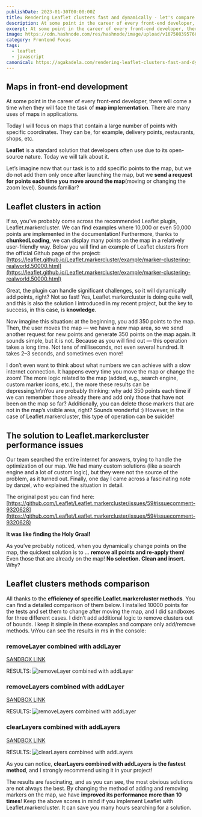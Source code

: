 ```yaml
---
publishDate: 2023-01-30T00:00:00Z
title: Rendering Leaflet clusters fast and dynamically - let's compare 3 methods
description: At some point in the career of every front-end developer, there will come a time when they will face the task of map implementation.
excerpt: At some point in the career of every front-end developer, there will come a time when they will face the task of map implementation.
image: https://cdn.hashnode.com/res/hashnode/image/upload/v1675083957669/51d5f370-2b8f-4ad8-aea0-68162241ce17.jpeg
category: Frontend Focus
tags:
  - leaflet
  - javascript
canonical: https://agakadela.com/rendering-leaflet-clusters-fast-and-dynamically-lets-compare-3-methods
---
```


## Maps in front-end development

At some point in the career of every front-end developer, there will come a time when they will face the task of **map implementation**. There are many uses of maps in applications.

Today I will focus on maps that contain a large number of points with specific coordinates. They can be, for example, delivery points, restaurants, shops, etc.

**Leaflet** is a standard solution that developers often use due to its open-source nature. Today we will talk about it.

Let’s imagine now that our task is to add specific points to the map, but we do not add them only once after launching the map, but we **send a request for points each time you move around the map**(moving or changing the zoom level). Sounds familiar?

## Leaflet clusters in action

If so, you’ve probably come across the recommended Leaflet plugin, Leaflet.markercluster. We can find examples where 10,000 or even 50,000 points are implemented in the documentation! Furthermore, thanks to **chunkedLoading**, we can display many points on the map in a relatively user-friendly way.
Below you will find an example of Leaflet clusters from the official Github page of the project:
[https://leaflet.github.io/Leaflet.markercluster/example/marker-clustering-realworld.50000.html](https://leaflet.github.io/Leaflet.markercluster/example/marker-clustering-realworld.50000.html)

Great, the plugin can handle significant challenges, so it will dynamically add points, right? Not so fast! Yes, Leaflet.markercluster is doing quite well, and this is also the solution I introduced in my recent project, but the key to success, in this case, is **knowledge**.

Now imagine this situation: at the beginning, you add 350 points to the map. Then, the user moves the map — we have a new map area, so we send another request for new points and generate 350 points on the map again. It sounds simple, but it is not. Because as you will find out — this operation takes a long time. Not tens of milliseconds, not even several hundred. It takes 2–3 seconds, and sometimes even more!

I don’t even want to think about what numbers we can achieve with a slow internet connection. It happens every time you move the map or change the zoom! The more logic related to the map (added, e.g., search engine, custom marker icons, etc.), the more these results can be depressing.\n\nYou are probably thinking: why add 350 points each time if we can remember those already there and add only those that have not been on the map so far? Additionally, you can delete those markers that are not in the map’s visible area, right? Sounds wonderful :) However, in the case of Leaflet.markercluster, this type of operation can be suicide!

## The solution to Leaflet.markercluster performance issues

Our team searched the entire internet for answers, trying to handle the optimization of our map. We had many custom solutions (like a search engine and a lot of custom logic), but they were not the source of the problem, as it turned out. Finally, one day I came across a fascinating note by danzel, who explained the situation in detail.

The original post you can find here:
[https://github.com/Leaflet/Leaflet.markercluster/issues/59#issuecomment-9320628](https://github.com/Leaflet/Leaflet.markercluster/issues/59#issuecomment-9320628)

**It was like finding the Holy Graal!**

As you’ve probably noticed, when you dynamically change points on the map, the quickest solution is to … **remove all points and re-apply them**! Even those that are already on the map! **No selection. Clean and insert.** Why?

## Leaflet clusters methods comparison

All thanks to the **efficiency of specific Leaflet.markercluster methods**. You can find a detailed comparison of them below. I installed 10000 points for the tests and set them to change after moving the map, and I did sandboxes for three different cases. I didn’t add additional logic to remove clusters out of bounds. I keep it simple in these examples and compare only add/remove methods. \nYou can see the results in ms in the console:

### removeLayer combined with addLayer

[SANDBOX LINK](https://codesandbox.io/s/leaflet-markerclusters-performance-test-removelayeraddlayer-0zclk)

RESULTS:
![removeLayer combined with addLayer](https://res.cloudinary.com/practicaldev/image/fetch/s--eUP0PvPc--/c_limit%2Cf_auto%2Cfl_progressive%2Cq_auto%2Cw_880/https://agawozniak.dev/wp-content/uploads/2021/05/removelayer_addlayer-1.jpg)

### removeLayers combined with addLayer

[SANDBOX LINK](https://codesandbox.io/s/leaflet-markerclusters-performance-test-removelayersaddlayer-2wofo)

RESULTS:
![removeLayers combined with addLayer](https://res.cloudinary.com/practicaldev/image/fetch/s--3bPs-ie8--/c_limit%2Cf_auto%2Cfl_progressive%2Cq_auto%2Cw_880/https://agawozniak.dev/wp-content/uploads/2021/05/removelayers_addlayer.jpg)

### clearLayers combined with addLayers

[SANDBOX LINK](https://codesandbox.io/s/leaflet-markerclusters-performance-test-addlayersclearlayers-q08xl)

RESULTS:
![clearLayers combined with addLayers](https://res.cloudinary.com/practicaldev/image/fetch/s--0-Sjvvjm--/c_limit%2Cf_auto%2Cfl_progressive%2Cq_auto%2Cw_880/https://agawozniak.dev/wp-content/uploads/2021/05/addlayers-1.jpg)

As you can notice, **clearLayers combined with addLayers is the fastest method**, and I strongly recommend using it in your project!

The results are fascinating, and as you can see, the most obvious solutions are not always the best. By changing the method of adding and removing markers on the map, we have **improved its performance more than 10 times**! Keep the above scores in mind if you implement Leaflet with Leaflet.markercluster. It can save you many hours searching for a solution.
